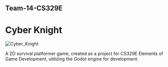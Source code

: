 ## Team-14-CS329E
# Cyber Knight
![Cyber_Knight](https://github.com/Sketchfellow/Team-14-CS329E/assets/87275944/ab53828a-6e16-4818-a9c1-b85d1e754c47)

A 2D survival platformer game, created as a project for CS329E Elements of Game Development, utilizing the Godot engine for development.
